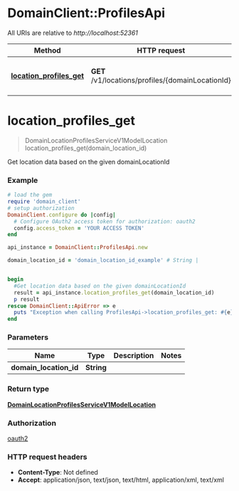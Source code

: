 # DomainClient::ProfilesApi

All URIs are relative to *http://localhost:52361*

Method | HTTP request | Description
------------- | ------------- | -------------
[**location_profiles_get**](ProfilesApi.md#location_profiles_get) | **GET** /v1/locations/profiles/{domainLocationId} | Get location data based on the given domainLocationId


# **location_profiles_get**
> DomainLocationProfilesServiceV1ModelLocation location_profiles_get(domain_location_id)

Get location data based on the given domainLocationId

### Example
```ruby
# load the gem
require 'domain_client'
# setup authorization
DomainClient.configure do |config|
  # Configure OAuth2 access token for authorization: oauth2
  config.access_token = 'YOUR ACCESS TOKEN'
end

api_instance = DomainClient::ProfilesApi.new

domain_location_id = 'domain_location_id_example' # String | 


begin
  #Get location data based on the given domainLocationId
  result = api_instance.location_profiles_get(domain_location_id)
  p result
rescue DomainClient::ApiError => e
  puts "Exception when calling ProfilesApi->location_profiles_get: #{e}"
end
```

### Parameters

Name | Type | Description  | Notes
------------- | ------------- | ------------- | -------------
 **domain_location_id** | **String**|  | 

### Return type

[**DomainLocationProfilesServiceV1ModelLocation**](DomainLocationProfilesServiceV1ModelLocation.md)

### Authorization

[oauth2](../README.md#oauth2)

### HTTP request headers

 - **Content-Type**: Not defined
 - **Accept**: application/json, text/json, text/html, application/xml, text/xml



